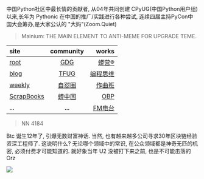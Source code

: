 中国Python社区中最长情的贡献者, 从04年共同创建 CPyUG(中国Python用户组)以来,长年为 Pythonic 在中国的推广/实践进行各种尝试, 连续四届主持PyCon中国大会筹办,是大家公认的 "大妈"(Zoom.Quiet)

> Mainium: THE MAIN ELEMENT TO ANTI-MEME FOR UPGRADE TEME.

| site | community | works |
| :-----| :----: | ----: |
| [root](http://zoomquiet.io/) | [GDG](https://blog.zhgdg.org/) | [蟒营®](https://doc.101.camp/) |
| [blog](https://blog.zoomquiet.io/pages/zoomquiet.html) | [TFUG](http://zh.tfug.world/) | [编程思维](https://py.101.camp/) |
| [weekly](http://weekly.pychina.org/) | [自怼圈](https://du.101.camp/) | [作曲班](https://mu.101.camp/) |
| [ScrapBooks](https://zoomquiet.io/collection.html) | [蟒中国](https://pychina.org/) | [OBP](https://zoomquiet.io/obp/index.html) |
| ... | ... | [FM电台](https://fm.101.camp/) |


> NN 4184

Btc 诞生12年了,
引爆无数财富神话.
当然,
也有越来越多公司寻求30年区块链经验资深工程师了.
这说明什么?
无论哪个领域中的常识,
在公众领域都是神奇无匹的机密,
必须付费才可能知道的.
就好象当年 U2 没被打下来之前,
也是不可能击落的Orz

![](http://ydlj.zoomquiet.top/ipic/2020-11-01-zq42-today-card-2011.001.jpeg)

